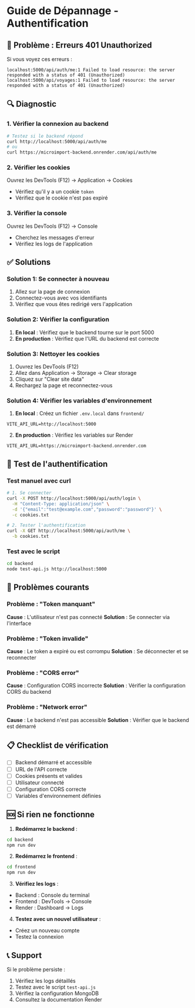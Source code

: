 # Guide de Dépannage - Authentification

## 🚨 Problème : Erreurs 401 Unauthorized

Si vous voyez ces erreurs :
```
localhost:5000/api/auth/me:1 Failed to load resource: the server responded with a status of 401 (Unauthorized)
localhost:5000/api/voyages:1 Failed to load resource: the server responded with a status of 401 (Unauthorized)
```

## 🔍 Diagnostic

### 1. Vérifier la connexion au backend
```bash
# Testez si le backend répond
curl http://localhost:5000/api/auth/me
# ou
curl https://microimport-backend.onrender.com/api/auth/me
```

### 2. Vérifier les cookies
Ouvrez les DevTools (F12) → Application → Cookies
- Vérifiez qu'il y a un cookie `token`
- Vérifiez que le cookie n'est pas expiré

### 3. Vérifier la console
Ouvrez les DevTools (F12) → Console
- Cherchez les messages d'erreur
- Vérifiez les logs de l'application

## ✅ Solutions

### Solution 1: Se connecter à nouveau
1. Allez sur la page de connexion
2. Connectez-vous avec vos identifiants
3. Vérifiez que vous êtes redirigé vers l'application

### Solution 2: Vérifier la configuration
1. **En local** : Vérifiez que le backend tourne sur le port 5000
2. **En production** : Vérifiez que l'URL du backend est correcte

### Solution 3: Nettoyer les cookies
1. Ouvrez les DevTools (F12)
2. Allez dans Application → Storage → Clear storage
3. Cliquez sur "Clear site data"
4. Rechargez la page et reconnectez-vous

### Solution 4: Vérifier les variables d'environnement
1. **En local** : Créez un fichier `.env.local` dans `frontend/`
```env
VITE_API_URL=http://localhost:5000
```

2. **En production** : Vérifiez les variables sur Render
```env
VITE_API_URL=https://microimport-backend.onrender.com
```

## 🔧 Test de l'authentification

### Test manuel avec curl
```bash
# 1. Se connecter
curl -X POST http://localhost:5000/api/auth/login \
  -H "Content-Type: application/json" \
  -d '{"email":"test@example.com","password":"password"}' \
  -c cookies.txt

# 2. Tester l'authentification
curl -X GET http://localhost:5000/api/auth/me \
  -b cookies.txt
```

### Test avec le script
```bash
cd backend
node test-api.js http://localhost:5000
```

## 🐛 Problèmes courants

### Problème : "Token manquant"
**Cause** : L'utilisateur n'est pas connecté
**Solution** : Se connecter via l'interface

### Problème : "Token invalide"
**Cause** : Le token a expiré ou est corrompu
**Solution** : Se déconnecter et se reconnecter

### Problème : "CORS error"
**Cause** : Configuration CORS incorrecte
**Solution** : Vérifier la configuration CORS du backend

### Problème : "Network error"
**Cause** : Le backend n'est pas accessible
**Solution** : Vérifier que le backend est démarré

## 📋 Checklist de vérification

- [ ] Backend démarré et accessible
- [ ] URL de l'API correcte
- [ ] Cookies présents et valides
- [ ] Utilisateur connecté
- [ ] Configuration CORS correcte
- [ ] Variables d'environnement définies

## 🆘 Si rien ne fonctionne

1. **Redémarrez le backend** :
```bash
cd backend
npm run dev
```

2. **Redémarrez le frontend** :
```bash
cd frontend
npm run dev
```

3. **Vérifiez les logs** :
- Backend : Console du terminal
- Frontend : DevTools → Console
- Render : Dashboard → Logs

4. **Testez avec un nouvel utilisateur** :
- Créez un nouveau compte
- Testez la connexion

## 📞 Support

Si le problème persiste :
1. Vérifiez les logs détaillés
2. Testez avec le script `test-api.js`
3. Vérifiez la configuration MongoDB
4. Consultez la documentation Render
